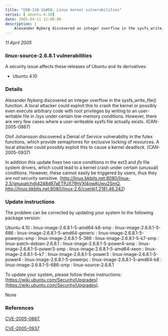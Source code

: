 ```yaml
---
title: "USN-110-1&#58; Linux kernel vulnerabilities"
series: [ ubuntu-4.10]
date: 2005-04-11 12:00:00
description: |
    Alexander Nyberg discovered an integer overflow in the sysfs_write_file() function. A local attacker could exploit this to crash the kernel or possibly even execute arbitrary code with root privileges by writing to an user-writable file in /sys under certain low-memory conditions. However, there are very few cases where a user-writeable sysfs file actually exists. (CAN-2005-0867)
--- 
```

 
 

*11 April 2005*

### linux-source-2.6.8.1 vulnerabilities

A security issue affects these releases of Ubuntu and its derivatives:

* Ubuntu 4.10

### Details

Alexander Nyberg discovered an integer overflow in the sysfs_write_file() function. A local attacker could exploit this to crash the kernel or possibly even execute arbitrary code with root privileges by writing to an user-writable file in /sys under certain low-memory conditions. However, there are very few cases where a user-writeable sysfs file actually exists. (CAN-2005-0867)

Olof Johansson discovered a Denial of Service vulnerability in the futex functions, which provide semaphores for exclusive locking of resources. A local attacker could possibly exploit this to cause a kernel deadlock. (CAN-2005-0937)

In addition this update fixes two race conditions in the ext3 and jfs file system drivers, which could lead to a kernel crash under certain (unusual) conditions. However, these cannot easily be triggered by users, thus they are not security sensitive. (http://linux.bkbits.net:8080/linux-2.5/gnupatch@4248d87aETPJX79hVXl4owAUwu2SmQ, http://linux.bkbits.net:8080/linux-2.6/cset@1.2181.46.242)

### Update instructions

The problem can be corrected by updating your system to the following package version:

Ubuntu 4.10
 : linux-image-2.6.8.1-5-amd64-k8-smp 
 : linux-image-2.6.8.1-5-686 
 : linux-image-2.6.8.1-5-amd64-generic 
 : linux-image-2.6.8.1-5-powerpc-smp 
 : linux-image-2.6.8.1-5-386 
 : linux-image-2.6.8.1-5-k7-smp 
 : linux-patch-debian-2.6.8.1 
 : linux-image-2.6.8.1-5-power4-smp 
 : linux-image-2.6.8.1-5-power3-smp 
 : linux-image-2.6.8.1-5-amd64-xeon 
 : linux-image-2.6.8.1-5-k7 
 : linux-image-2.6.8.1-5-power3 
 : linux-image-2.6.8.1-5-power4 
 : linux-image-2.6.8.1-5-powerpc 
 : linux-image-2.6.8.1-5-amd64-k8 
 : linux-image-2.6.8.1-5-686-smp 
 : linux-source-2.6.8.1 

To update your system, please follow these instructions: [https://wiki.ubuntu.com/Security/Upgrades](https://wiki.ubuntu.com/Security/Upgrades).

None

### References

 
 [CVE-2005-0867](http://people.ubuntu.com/~ubuntu-security/cve/CVE-2005-0867), 

 [CVE-2005-0937](http://people.ubuntu.com/~ubuntu-security/cve/CVE-2005-0937)
 

